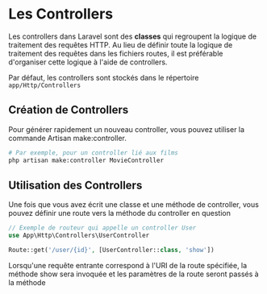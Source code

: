 # Les Controllers

Les controllers dans Laravel sont des **classes** qui regroupent la logique de traitement des requêtes HTTP.
Au lieu de définir toute la logique de traitement des requêtes dans les fichiers routes, il est préférable d'organiser cette logique
à l'aide de controllers.  

Par défaut, les controllers sont stockés dans le répertoire `app/Http/Controllers`

## Création de Controllers

Pour générer rapidement un nouveau controller, vous pouvez utiliser la commande Artisan make:controller.

```bash
# Par exemple, pour un controller lié aux films
php artisan make:controller MovieController
```

## Utilisation des Controllers

Une fois que vous avez écrit une classe et une méthode de controller, vous pouvez définir une route vers la méthode du controller en question

```php
// Exemple de routeur qui appelle un controller User
use App\Http\Controllers\UserController

Route::get('/user/{id}', [UserController::class, 'show'])
```

Lorsqu'une requête entrante correspond à l'URI de la route spécifiée, la méthode show sera invoquée
et les paramètres de la route seront passés à la méthode